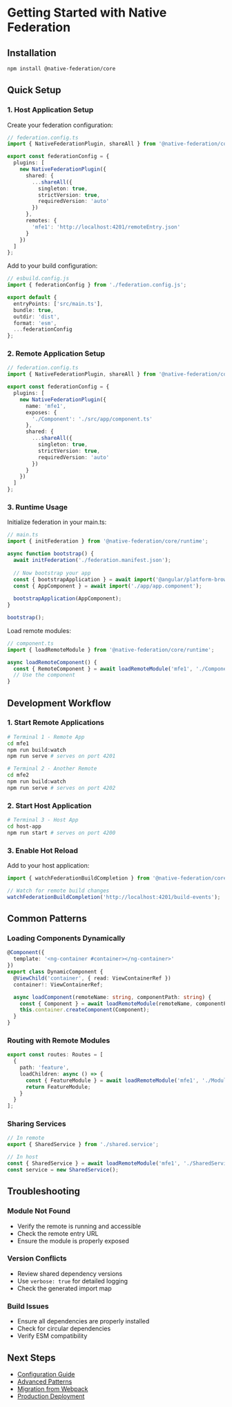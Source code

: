 # Getting Started with Native Federation

## Installation

```bash
npm install @native-federation/core
```

## Quick Setup

### 1. Host Application Setup

Create your federation configuration:

```typescript
// federation.config.ts
import { NativeFederationPlugin, shareAll } from '@native-federation/core';

export const federationConfig = {
  plugins: [
    new NativeFederationPlugin({
      shared: {
        ...shareAll({
          singleton: true,
          strictVersion: true,
          requiredVersion: 'auto'
        })
      },
      remotes: {
        'mfe1': 'http://localhost:4201/remoteEntry.json'
      }
    })
  ]
};
```

Add to your build configuration:

```typescript
// esbuild.config.js
import { federationConfig } from './federation.config.js';

export default {
  entryPoints: ['src/main.ts'],
  bundle: true,
  outdir: 'dist',
  format: 'esm',
  ...federationConfig
};
```

### 2. Remote Application Setup

```typescript
// federation.config.ts
import { NativeFederationPlugin, shareAll } from '@native-federation/core';

export const federationConfig = {
  plugins: [
    new NativeFederationPlugin({
      name: 'mfe1',
      exposes: {
        './Component': './src/app/component.ts'
      },
      shared: {
        ...shareAll({
          singleton: true,
          strictVersion: true,
          requiredVersion: 'auto'
        })
      }
    })
  ]
};
```

### 3. Runtime Usage

Initialize federation in your main.ts:

```typescript
// main.ts
import { initFederation } from '@native-federation/core/runtime';

async function bootstrap() {
  await initFederation('./federation.manifest.json');
  
  // Now bootstrap your app
  const { bootstrapApplication } = await import('@angular/platform-browser');
  const { AppComponent } = await import('./app/app.component');
  
  bootstrapApplication(AppComponent);
}

bootstrap();
```

Load remote modules:

```typescript
// component.ts
import { loadRemoteModule } from '@native-federation/core/runtime';

async loadRemoteComponent() {
  const { RemoteComponent } = await loadRemoteModule('mfe1', './Component');
  // Use the component
}
```

## Development Workflow

### 1. Start Remote Applications
```bash
# Terminal 1 - Remote App
cd mfe1
npm run build:watch
npm run serve # serves on port 4201

# Terminal 2 - Another Remote
cd mfe2  
npm run build:watch
npm run serve # serves on port 4202
```

### 2. Start Host Application
```bash
# Terminal 3 - Host App
cd host-app
npm run start # serves on port 4200
```

### 3. Enable Hot Reload

Add to your host application:

```typescript
import { watchFederationBuildCompletion } from '@native-federation/core/runtime';

// Watch for remote build changes
watchFederationBuildCompletion('http://localhost:4201/build-events');
```

## Common Patterns

### Loading Components Dynamically

```typescript
@Component({
  template: '<ng-container #container></ng-container>'
})
export class DynamicComponent {
  @ViewChild('container', { read: ViewContainerRef }) 
  container!: ViewContainerRef;

  async loadComponent(remoteName: string, componentPath: string) {
    const { Component } = await loadRemoteModule(remoteName, componentPath);
    this.container.createComponent(Component);
  }
}
```

### Routing with Remote Modules

```typescript
export const routes: Routes = [
  {
    path: 'feature',
    loadChildren: async () => {
      const { FeatureModule } = await loadRemoteModule('mfe1', './Module');
      return FeatureModule;
    }
  }
];
```

### Sharing Services

```typescript
// In remote
export { SharedService } from './shared.service';

// In host
const { SharedService } = await loadRemoteModule('mfe1', './SharedService');
const service = new SharedService();
```

## Troubleshooting

### Module Not Found
- Verify the remote is running and accessible
- Check the remote entry URL
- Ensure the module is properly exposed

### Version Conflicts
- Review shared dependency versions
- Use `verbose: true` for detailed logging
- Check the generated import map

### Build Issues
- Ensure all dependencies are properly installed
- Check for circular dependencies
- Verify ESM compatibility

## Next Steps

- [Configuration Guide](./CONFIGURATION.md)
- [Advanced Patterns](./ADVANCED_PATTERNS.md)
- [Migration from Webpack](./MIGRATION.md)
- [Production Deployment](./PRODUCTION.md)